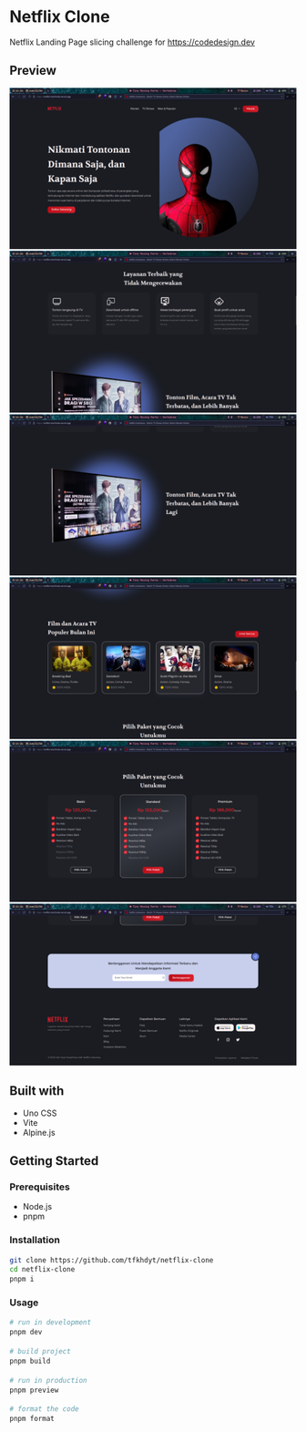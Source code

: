 # Netflix Clone

Netflix Landing Page slicing challenge for https://codedesign.dev

## Preview

![Screenshot 1](assets/img/screenshots/Screenshot_20230421_142619.png)
![Screenshot 2](assets/img/screenshots/Screenshot_20230421_142625.png)
![Screenshot 3](./assets/img/screenshots/Screenshot_20230421_142634.png)
![Screenshot 4](assets/img/screenshots/Screenshot_20230421_142645.png)
![Screenshot 5](assets/img/screenshots/Screenshot_20230421_142650.png)
![Screenshot 6](assets/img/screenshots/Screenshot_20230421_142655.png)

## Built with

- Uno CSS
- Vite
- Alpine.js

## Getting Started

### Prerequisites

- Node.js
- pnpm

### Installation

```sh
git clone https://github.com/tfkhdyt/netflix-clone
cd netflix-clone
pnpm i
```

### Usage

```sh
# run in development
pnpm dev

# build project
pnpm build

# run in production
pnpm preview

# format the code
pnpm format
```
